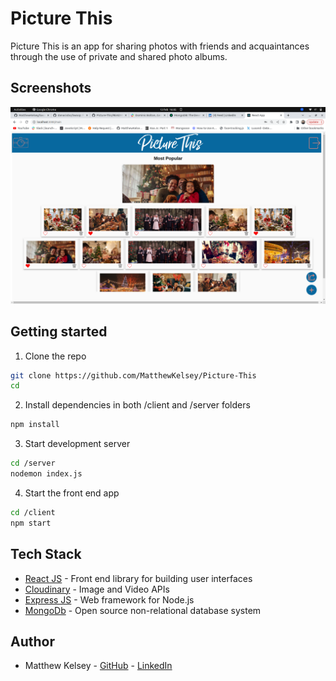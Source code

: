 
# Picture This
Picture This is an app for sharing photos with friends and acquaintances through the use of private and shared photo albums.

## Screenshots

<p align="center">
  <img src="/cover.png" />
</p>

## Getting started

1. Clone the repo
```bash
git clone https://github.com/MatthewKelsey/Picture-This
cd 
```

2. Install dependencies in both /client and /server folders

```bash
npm install
```

3. Start development server

```bash
cd /server
nodemon index.js
```

4. Start the front end app

```bash
cd /client
npm start
```

## Tech Stack
* [React JS](https://reactjs.org) - Front end library for building user interfaces
* [Cloudinary](https://cloudinary.com) - Image and Video APIs
* [Express JS](https://expressjs.com) - Web framework for Node.js
* [MongoDb](https://www.mongodb.com/) - Open source non-relational database system


## Author
* Matthew Kelsey - [GitHub](https://github.com/MatthewKelsey) - [LinkedIn](https://www.linkedin.com/)


